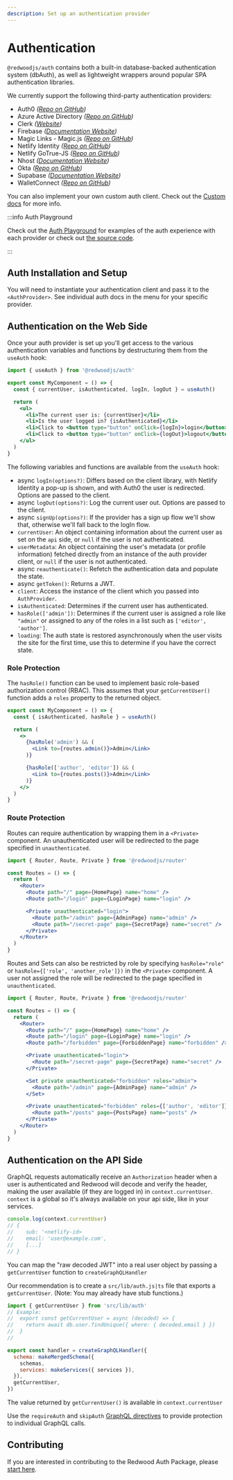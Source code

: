 ```yaml
---
description: Set up an authentication provider
---
```


# Authentication

`@redwoodjs/auth` contains both a built-in database-backed authentication system (dbAuth), as well as lightweight wrappers around popular SPA authentication libraries.

We currently support the following third-party authentication providers:

- Auth0 _([Repo on GitHub](https://github.com/auth0/auth0-spa-js))_
- Azure Active Directory _([Repo on GitHub](https://github.com/AzureAD/microsoft-authentication-library-for-js))_
- Clerk _([Website](https://clerk.dev))_
- Firebase _([Documentation Website](https://firebase.google.com/docs/auth))_
- Magic Links - Magic.js _([Repo on GitHub](https://github.com/MagicHQ/magic-js))_
- Netlify Identity _([Repo on GitHub](https://github.com/netlify/netlify-identity-widget))_
- Netlify GoTrue-JS _([Repo on GitHub](https://github.com/netlify/gotrue-js))_
- Nhost _([Documentation Website](https://docs.nhost.io/platform/authentication))_
- Okta _([Repo on GitHub](https://github.com/okta/okta-auth-js))_
- Supabase _([Documentation Website](https://supabase.io/docs/guides/auth))_
- WalletConnect _([Repo on GitHub](https://github.com/oneclickdapp/ethereum-auth))_

You can also implement your own custom auth client. Check out the [Custom docs](auth/custom) for more info.

:::info Auth Playground

Check out the [Auth Playground](https://redwood-playground-auth.netlify.app/) for examples of the auth experience with each provider or check out [the source code](https://github.com/redwoodjs/playground-auth).

:::

## Auth Installation and Setup

You will need to instantiate your authentication client and pass it to the `<AuthProvider>`. See individual auth docs in the menu for your specific provider.

## Authentication on the Web Side

Once your auth provider is set up you'll get access to the various authentication variables and functions by destructuring them from the `useAuth` hook:

```jsx
import { useAuth } from '@redwoodjs/auth'

export const MyComponent = () => {
  const { currentUser, isAuthenticated, logIn, logOut } = useAuth()

  return (
    <ul>
      <li>The current user is: {currentUser}</li>
      <li>Is the user logged in? {isAuthenticated}</li>
      <li>Click to <button type="button" onClick={logIn}>login</button></li>
      <li>Click to <button type="button" onClick={logOut}>logout</button></li>
    </ul>
  )
}
```

The following variables and functions are available from the `useAuth` hook:

- async `logIn(options?)`: Differs based on the client library, with Netlify Identity a pop-up is shown, and with Auth0 the user is redirected. Options are passed to the client.
- async `logOut(options?)`: Log the current user out. Options are passed to the client.
- async `signUp(options?)`: If the provider has a sign up flow we'll show that, otherwise we'll fall back to the logIn flow.
- `currentUser`: An object containing information about the current user as set on the `api` side, or `null` if the user is not authenticated.
- `userMetadata`: An object containing the user's metadata (or profile information) fetched directly from an instance of the auth provider client, or `null` if the user is not authenticated.
- async `reauthenticate()`: Refetch the authentication data and populate the state.
- async `getToken()`: Returns a JWT.
- `client`: Access the instance of the client which you passed into `AuthProvider`.
- `isAuthenticated`: Determines if the current user has authenticated.
- `hasRole(['admin'])`: Determines if the current user is assigned a role like `"admin"` or assigned to any of the roles in a list such as `['editor', 'author']`.
- `loading`: The auth state is restored asynchronously when the user visits the site for the first time, use this to determine if you have the correct state.

### Role Protection

The `hasRole()` function can be used to implement basic role-based authorization control (RBAC). This assumes that your `getCurrentUser()` function adds a `roles` property to the returned object.

```jsx
export const MyComponent = () => {
  const { isAuthenticated, hasRole } = useAuth()

  return (
    <>
      {hasRole('admin') && (
        <Link to={routes.admin()}>Admin</Link>
      )}

      {hasRole(['author', 'editor']) && (
        <Link to={routes.posts()}>Admin</Link>
      )}
    </>
  )
}
```

### Route Protection

Routes can require authentication by wrapping them in a `<Private>` component. An unauthenticated user will be redirected to the page specified in `unauthenticated`.

```jsx
import { Router, Route, Private } from '@redwoodjs/router'

const Routes = () => {
  return (
    <Router>
      <Route path="/" page={HomePage} name="home" />
      <Route path="/login" page={LoginPage} name="login" />

      <Private unauthenticated="login">
        <Route path="/admin" page={AdminPage} name="admin" />
        <Route path="/secret-page" page={SecretPage} name="secret" />
      </Private>
    </Router>
  )
}
```

Routes and Sets can also be restricted by role by specifying `hasRole="role"` or `hasRole={['role', 'another_role']})` in the `<Private>` component. A user not assigned the role will be redirected to the page specified in `unauthenticated`.

```jsx
import { Router, Route, Private } from '@redwoodjs/router'

const Routes = () => {
  return (
    <Router>
      <Route path="/" page={HomePage} name="home" />
      <Route path="/login" page={LoginPage} name="login" />
      <Route path="/forbidden" page={ForbiddenPage} name="forbidden" />

      <Private unauthenticated="login">
        <Route path="/secret-page" page={SecretPage} name="secret" />
      </Private>

      <Set private unauthenticated="forbidden" roles="admin">
        <Route path="/admin" page={AdminPage} name="admin" />
      </Set>

      <Private unauthenticated="forbidden" roles={['author', 'editor']}>
        <Route path="/posts" page={PostsPage} name="posts" />
      </Private>
    </Router>
  )
}
```

## Authentication on the API Side

GraphQL requests automatically receive an `Authorization` header when a user is authenticated and Redwood will decode and verify the header, making the user available (if they are logged in) in `context.currentUser`.
`context` is a global so it's always available on your api side, like in your services.

```jsx
console.log(context.currentUser)
// {
//    sub: '<netlify-id>
//    email: 'user@example.com',
//    [...]
// }
```

You can map the "raw decoded JWT" into a real user object by passing a `getCurrentUser` function to `createGraphQLHandler`

Our recommendation is to create a `src/lib/auth.js|ts` file that exports a `getCurrentUser`. (Note: You may already have stub functions.)

```jsx
import { getCurrentUser } from 'src/lib/auth'
// Example:
//  export const getCurrentUser = async (decoded) => {
//    return await db.user.findUnique({ where: { decoded.email } })
//  }
//

export const handler = createGraphQLHandler({
  schema: makeMergedSchema({
    schemas,
    services: makeServices({ services }),
  }),
  getCurrentUser,
})
```

The value returned by `getCurrentUser()` is available in `context.currentUser`

Use the `requireAuth` and `skipAuth` [GraphQL directives](directives#secure-by-default-with-built-in-directives) to provide protection to individual GraphQL calls.

## Contributing

If you are interested in contributing to the Redwood Auth Package, please [start here](https://github.com/redwoodjs/redwood/blob/main/packages/auth/README.md).

